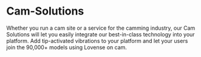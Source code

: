 # Cam-Solutions
Whether you run a cam site or a service for the camming industry, our Cam Solutions will let you easily integrate our best-in-class technology into your platform. Add tip-activated vibrations to your platform and let your users join the 90,000+ models using Lovense on cam.
